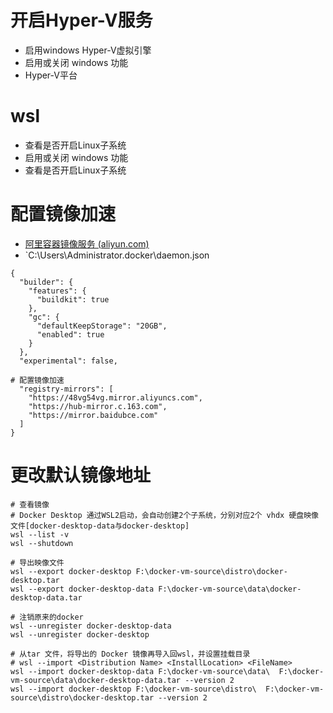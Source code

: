 # 开启Hyper-V服务
- 启用windows Hyper-V虚拟引擎
- 启用或关闭 windows 功能
- Hyper-V平台

# wsl
- 查看是否开启Linux子系统
- 启用或关闭 windows 功能
- 查看是否开启Linux子系统

# 配置镜像加速
- [阿里容器镜像服务 (aliyun.com)](https://cr.console.aliyun.com/cn-hangzhou/instances/mirrors?accounttraceid=c6b27c906c5548d6b9fee2bfa1c6862afvxh)
- `C:\Users\Administrator\.docker\daemon.json

```
{
  "builder": {
    "features": {
      "buildkit": true
    },
    "gc": {
      "defaultKeepStorage": "20GB",
      "enabled": true
    }
  },
  "experimental": false,

# 配置镜像加速
  "registry-mirrors": [
    "https://48vg54vg.mirror.aliyuncs.com",
  	"https://hub-mirror.c.163.com",
  	"https://mirror.baidubce.com"
  ]
}

```

# 更改默认镜像地址
```
# 查看镜像
# Docker Desktop 通过WSL2启动，会自动创建2个子系统，分别对应2个 vhdx 硬盘映像文件[docker-desktop-data与docker-desktop]
wsl --list -v 
wsl --shutdown

# 导出映像文件
wsl --export docker-desktop F:\docker-vm-source\distro\docker-desktop.tar
wsl --export docker-desktop-data F:\docker-vm-source\data\docker-desktop-data.tar  

# 注销原来的docker
wsl --unregister docker-desktop-data
wsl --unregister docker-desktop

# 从tar 文件，将导出的 Docker 镜像再导入回wsl，并设置挂载目录
# wsl --import <Distribution Name> <InstallLocation> <FileName>
wsl --import docker-desktop-data F:\docker-vm-source\data\  F:\docker-vm-source\data\docker-desktop-data.tar --version 2
wsl --import docker-desktop F:\docker-vm-source\distro\  F:\docker-vm-source\distro\docker-desktop.tar --version 2
```